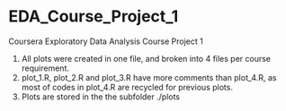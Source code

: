 # EDA_Course_Project_1
Coursera Exploratory Data Analysis Course Project 1
1. All plots were created in one file, and broken into 4 files per course requirement.
2. plot_1.R, plot_2.R and plot_3.R have more comments than plot_4.R, as most of codes in plot_4.R are recycled for previous plots. 
3. Plots are stored in the the subfolder ./plots
